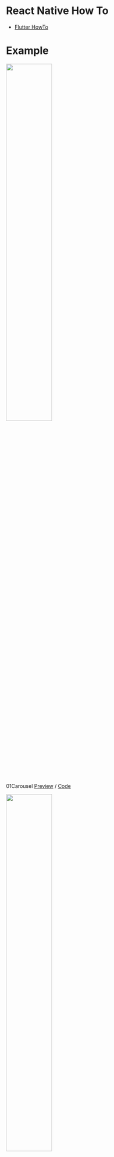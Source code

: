 # React Native How To

- [Flutter HowTo](https://github.com/doyle-flutter/flutterHowTo)

# Example

<img width="50%" src="https://user-images.githubusercontent.com/56661529/124405723-52cf5480-dd7a-11eb-899a-8c77e4b815cb.png" />

01Carousel [Preview](https://youtu.be/plHQDnv2DxY) / [Code](https://github.com/doyle-flutter/reactNativeHowTo/blob/main/01Carousel/App.js)

<img width="50%" src="https://user-images.githubusercontent.com/56661529/124413196-1eb05f80-dd8b-11eb-91aa-afc56bcda307.png" />

02LoginView [Preview](https://youtu.be/cDhId4jB4l4) / [Code](https://github.com/doyle-flutter/reactNativeHowTo/blob/main/02LoginView/App.js)

<img width="50%" src="https://user-images.githubusercontent.com/56661529/124927732-ea15ff80-e039-11eb-90a3-992976aebb80.png" />

03 Accordion : [Preview](https://youtu.be/Yu-egIhU6mY) / [Code](https://github.com/doyle-flutter/reactNativeHowTo/blob/main/03Accordion/App.js)

<img width="50%" src="https://user-images.githubusercontent.com/56661529/124941131-898cbf80-e045-11eb-83d4-ab146aae7648.png" />

04 DropDown : [Preview](https://youtu.be/mLPuHW3I1uE) / [Code](https://github.com/doyle-flutter/reactNativeHowTo/blob/main/04DropDown/App.js)

<img width="50%" src="https://user-images.githubusercontent.com/56661529/124953934-8a771e80-e050-11eb-9f4f-14bd7e33e6d8.png" />

05 Side Navigation : [Preview](https://youtu.be/fdzVvFc408Q) / [Code](https://github.com/doyle-flutter/reactNativeHowTo/blob/main/05SideNavigation/App.js)

<img width="50%" src="https://user-images.githubusercontent.com/56661529/125048875-53018400-e0db-11eb-8f98-23d413cb2d41.png" />

06 Modal&Bottom : [Preview](https://youtu.be/hF5bvxRmRM0) / [Code](https://github.com/doyle-flutter/reactNativeHowTo/blob/main/06Modal/App.js)

<img width="50%" src="https://user-images.githubusercontent.com/56661529/125164606-1d899300-e1ce-11eb-807a-d1a6410c3cc6.png" />

07 Modal Image : [Preview](https://youtu.be/zsOJeCEoCbM) / [Code](https://github.com/doyle-flutter/reactNativeHowTo/blob/main/07ModalImage/App.js)

<img width="50%" src="https://user-images.githubusercontent.com/56661529/125190008-fc7c7d00-e275-11eb-8f15-6d2042871aab.png" />

08 Tabs & Pagination : [Preview](https://youtu.be/bIA_iB1mGeM) / [Code](https://github.com/doyle-flutter/reactNativeHowTo/blob/main/08TabsPagination/App.js)

09 IconBar Vertical & Horizontal :   
10 ImageGrid :   
11 Portfolio Layout - App/Tablet & WEB :  
12 ReadMore And ReadLess :   
13 Notification Icon Button :   
14 ScrollBackToTopButton(FAB) :   
15 Checkout(pay) form :   
16 Contact Form :   
17 Animation Form :   
18 CheckBox :   
19 FilterForm :   
20 Table :   
21 VideoPlayer :   
22 Scroll Indicator :   
23 CalenderLayout :  
24 ToDo List :  
25 Flip Card :  
26 Sticky AppBar :  
27 SnackBar & ToastBar :  
28 Tree View :  
29 Typing Effect :  

etc

<img width="50%" src="https://user-images.githubusercontent.com/56661529/125163357-c1bc0b80-e1c7-11eb-8f34-3ad32a5ffa3e.png" />

 - BottomNavigation & PageView : [Preview](https://youtu.be/ujDzIlhpcFk) / [Code](https://github.com/doyle-flutter/reactNativeHowTo/blob/main/etc1BottomNavigationPageView/App.js)
